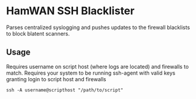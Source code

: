 HamWAN SSH Blacklister
=============

Parses centralized syslogging and pushes updates to the firewall blacklists to block blatent scanners.

Usage
-----

Requires username on script host (where logs are located) and firewalls to match.
Requires your system to be running ssh-agent with valid keys granting login to script host and firewalls

	ssh -A username@scripthost "/path/to/script"
